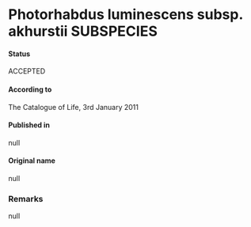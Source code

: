 # Photorhabdus luminescens subsp. akhurstii SUBSPECIES

#### Status
ACCEPTED

#### According to
The Catalogue of Life, 3rd January 2011

#### Published in
null

#### Original name
null

### Remarks
null